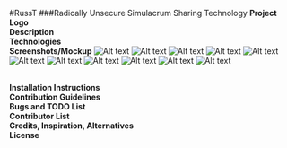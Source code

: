 #RussT
###Radically Unsecure Simulacrum Sharing Technology
**Project Logo**
<br>**Description**
<br>**Technologies**
<br>**Screenshots/Mockup**
![Alt text](/img/ReadMe/ChoosePhoto.jpg "Choose Photo")
![Alt text](/img/ReadMe/ChooseTheme.jpg "Choose Theme")
![Alt text](/img/ReadMe/CommentSection.jpg "Comment Section")
![Alt text](/img/ReadMe/MainScreen.jpg "Main Screen")
![Alt text](/img/ReadMe/Profile.jpg "Profile")
![Alt text](/img/ReadMe/RatingPopup.jpg "Rating Popup")
![Alt text](/img/ReadMe/Settings.jpg "Settings")
![Alt text](/img/ReadMe/SignUp.jpg "Sign Up")
![Alt text](/img/ReadMe/SplashScreen.jpg "Splash Screen")
![Alt text](/img/ReadMe/UnhiddenScores.jpg "Unhidden Scores")
![Alt text](/img/ReadMe/UploadPhoto.jpg "Upload Photo")

<br>**Installation Instructions**
<br>**Contribution Guidelines**
<br>**Bugs and TODO List**
<br>**Contributor List**
<br>**Credits, Inspiration, Alternatives**
<br>**License**
